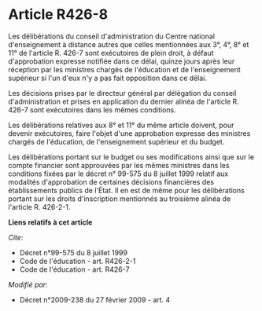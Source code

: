 # Article R426-8

Les délibérations du conseil d'administration du Centre national d'enseignement à distance autres que celles mentionnées aux
3°, 4°, 8° et 11° de l'article R. 426-7 sont exécutoires de plein droit, à défaut d'approbation expresse notifiée dans ce
délai, quinze jours après leur réception par les ministres chargés de l'éducation et de l'enseignement supérieur si l'un
d'eux n'y a pas fait opposition dans ce délai. 

Les décisions prises par le directeur général par délégation du conseil d'administration et prises en application du dernier
alinéa de l'article R. 426-7 sont exécutoires dans les mêmes conditions. 

Les délibérations relatives aux 8° et 11° du même article doivent, pour devenir exécutoires, faire l'objet d'une approbation
expresse des ministres chargés de l'éducation, de l'enseignement supérieur et du budget. 

Les délibérations portant sur le budget ou ses modifications ainsi que sur le compte financier sont approuvées par les mêmes
ministres dans les conditions fixées par le décret n° 99-575 du 8 juillet 1999 relatif aux modalités d'approbation de
certaines décisions financières des établissements publics de l'État. Il en est de même pour les délibérations portant sur
les droits d'inscription mentionnés au troisième alinéa de l'article R. 426-2-1.

**Liens relatifs à cet article**

_Cite_:

  - Décret n°99-575 du 8 juillet 1999
  - Code de l'éducation - art. R426-2-1
  - Code de l'éducation - art. R426-7

_Modifié par_:

  - Décret n°2009-238 du 27 février 2009 - art. 4

